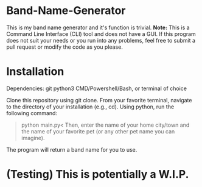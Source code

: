 # Band-Name-Generator
This is my band name generator and it's function is trivial.
**Note:** This is a Command Line Interface (CLI) tool and does not have a GUI.
If this program does not suit your needs or you run into any problems, feel free to submit a pull request or modify the code as you please.

# Installation
Dependencies:
git 
python3 
CMD/Powershell/Bash, or terminal of choice 

Clone this repository using git clone.
From your favorite terminal, navigate to the directory of your installation (e.g., cd).
Using python, run the following command:
>python main.py<
Then, enter the name of your home city/town and the name of your favorite pet (or any other pet name you can imagine).

The program will return a band name for you to use.

# (Testing) This is potentially a W.I.P.
